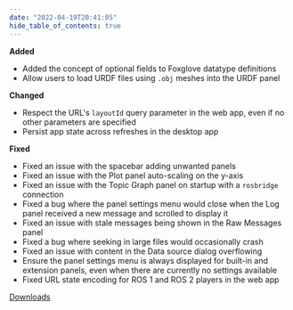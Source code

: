```yaml
---
date: "2022-04-19T20:41:05"
hide_table_of_contents: true
---
```

**Added**
- Added the concept of optional fields to Foxglove datatype definitions
- Allow users to load URDF files using `.obj` meshes into the URDF panel

**Changed**
- Respect the URL's `layoutId` query parameter in the web app, even if no other parameters are specified
- Persist app state across refreshes in the desktop app

**Fixed**
- Fixed an issue with the spacebar adding unwanted panels
- Fixed an issue with the Plot panel auto-scaling on the y-axis
- Fixed an issue with the Topic Graph panel on startup with a `rosbridge` connection
- Fixed a bug where the panel settings menu would close when the Log panel received a new message and scrolled to display it
- Fixed an issue with stale messages being shown in the Raw Messages panel
- Fixed a bug where seeking in large files would occasionally crash
- Fixed an issue with content in the Data source dialog overflowing
- Ensure the panel settings menu is always displayed for built-in and extension panels, even when there are currently no settings available
- Fixed URL state encoding for ROS 1 and ROS 2 players in the web app

<!-- truncate -->
[Downloads](https://github.com/foxglove/studio/releases/tag/v1.8.0)
